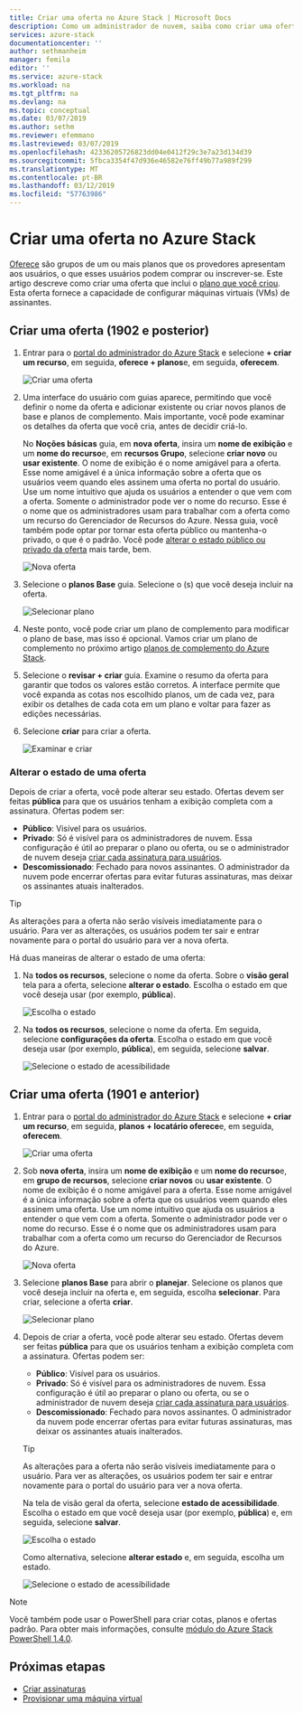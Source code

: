 ```yaml
---
title: Criar uma oferta no Azure Stack | Microsoft Docs
description: Como um administrador de nuvem, saiba como criar uma oferta para seus usuários no Azure Stack.
services: azure-stack
documentationcenter: ''
author: sethmanheim
manager: femila
editor: ''
ms.service: azure-stack
ms.workload: na
ms.tgt_pltfrm: na
ms.devlang: na
ms.topic: conceptual
ms.date: 03/07/2019
ms.author: sethm
ms.reviewer: efemmano
ms.lastreviewed: 03/07/2019
ms.openlocfilehash: 42336205726823dd04e0412f29c3e7a23d134d39
ms.sourcegitcommit: 5fbca3354f47d936e46582e76ff49b77a989f299
ms.translationtype: MT
ms.contentlocale: pt-BR
ms.lasthandoff: 03/12/2019
ms.locfileid: "57763986"
---
```

# <a name="create-an-offer-in-azure-stack"></a>Criar uma oferta no Azure Stack

[Oferece](azure-stack-key-features.md) são grupos de um ou mais planos que os provedores apresentam aos usuários, o que esses usuários podem comprar ou inscrever-se. Este artigo descreve como criar uma oferta que inclui o [plano que você criou](azure-stack-create-plan.md). Esta oferta fornece a capacidade de configurar máquinas virtuais (VMs) de assinantes.

## <a name="create-an-offer-1902-and-later"></a>Criar uma oferta (1902 e posterior)

1. Entrar para o [portal do administrador do Azure Stack](https://adminportal.local.azurestack.external) e selecione **+ criar um recurso**, em seguida, **oferece + planos**e, em seguida, **oferecem**.

   ![Criar uma oferta](media/azure-stack-create-offer/offers.png)

2. Uma interface do usuário com guias aparece, permitindo que você definir o nome da oferta e adicionar existente ou criar novos planos de base e planos de complemento. Mais importante, você pode examinar os detalhes da oferta que você cria, antes de decidir criá-lo.

   No **Noções básicas** guia, em **nova oferta**, insira um **nome de exibição** e um **nome do recurso**e, em **recursos Grupo**, selecione **criar novo** ou **usar existente**. O nome de exibição é o nome amigável para a oferta. Esse nome amigável é a única informação sobre a oferta que os usuários veem quando eles assinem uma oferta no portal do usuário. Use um nome intuitivo que ajuda os usuários a entender o que vem com a oferta. Somente o administrador pode ver o nome do recurso. Esse é o nome que os administradores usam para trabalhar com a oferta como um recurso do Gerenciador de Recursos do Azure. Nessa guia, você também pode optar por tornar esta oferta público ou mantenha-o privado, o que é o padrão. Você pode [alterar o estado público ou privado da oferta](#change-the-state-of-an-offer) mais tarde, bem.

   ![Nova oferta](media/azure-stack-create-offer/new-offer.png)
  
3. Selecione o **planos Base** guia. Selecione o (s) que você deseja incluir na oferta.

   ![Selecionar plano](media/azure-stack-create-offer/select-plan.png)

4. Neste ponto, você pode criar um plano de complemento para modificar o plano de base, mas isso é opcional. Vamos criar um plano de complemento no próximo artigo [planos de complemento do Azure Stack](create-add-on-plan.md).

5. Selecione o **revisar + criar** guia. Examine o resumo da oferta para garantir que todos os valores estão corretos. A interface permite que você expanda as cotas nos escolhido planos, um de cada vez, para exibir os detalhes de cada cota em um plano e voltar para fazer as edições necessárias.

6. Selecione **criar** para criar a oferta.

   ![Examinar e criar](media/azure-stack-create-offer/review-offer.png)

### <a name="change-the-state-of-an-offer"></a>Alterar o estado de uma oferta

Depois de criar a oferta, você pode alterar seu estado. Ofertas devem ser feitas **pública** para que os usuários tenham a exibição completa com a assinatura. Ofertas podem ser:

   - **Público**: Visível para os usuários.
   - **Privado**: Só é visível para os administradores de nuvem. Essa configuração é útil ao preparar o plano ou oferta, ou se o administrador de nuvem deseja [criar cada assinatura para usuários](azure-stack-subscribe-plan-provision-vm.md#create-a-subscription-as-a-cloud-operator).
   - **Descomissionado**: Fechado para novos assinantes. O administrador da nuvem pode encerrar ofertas para evitar futuras assinaturas, mas deixar os assinantes atuais inalterados.

   > [!TIP]  
   > As alterações para a oferta não serão visíveis imediatamente para o usuário. Para ver as alterações, os usuários podem ter sair e entrar novamente para o portal do usuário para ver a nova oferta.

Há duas maneiras de alterar o estado de uma oferta:

1. Na **todos os recursos**, selecione o nome da oferta. Sobre o **visão geral** tela para a oferta, selecione **alterar o estado**. Escolha o estado em que você deseja usar (por exemplo, **pública**).

   ![Escolha o estado](media/azure-stack-create-offer/change-state.png)

2. Na **todos os recursos**, selecione o nome da oferta. Em seguida, selecione **configurações da oferta**. Escolha o estado em que você deseja usar (por exemplo, **pública**), em seguida, selecione **salvar**.

   ![Selecione o estado de acessibilidade](media/azure-stack-create-offer/offer-settings.png)

## <a name="create-an-offer-1901-and-earlier"></a>Criar uma oferta (1901 e anterior)

1. Entrar para o [portal do administrador do Azure Stack](https://adminportal.local.azurestack.external) e selecione **+ criar um recurso**, em seguida, **planos + locatário oferece**e, em seguida, **oferecem**.

   ![Criar uma oferta](media/azure-stack-create-offer/image01.png)
  
2. Sob **nova oferta**, insira um **nome de exibição** e um **nome do recurso**e, em **grupo de recursos**, selecione **criar novos** ou **usar existente**. O nome de exibição é o nome amigável para a oferta. Esse nome amigável é a única informação sobre a oferta que os usuários veem quando eles assinem uma oferta. Use um nome intuitivo que ajuda os usuários a entender o que vem com a oferta. Somente o administrador pode ver o nome do recurso. Esse é o nome que os administradores usam para trabalhar com a oferta como um recurso do Gerenciador de Recursos do Azure.

   ![Nova oferta](media/azure-stack-create-offer/image01a.png)
  
3. Selecione **planos Base** para abrir o **planejar**. Selecione os planos que você deseja incluir na oferta e, em seguida, escolha **selecionar**. Para criar, selecione a oferta **criar**.

   ![Selecionar plano](media/azure-stack-create-offer/image02.png)
  
4. Depois de criar a oferta, você pode alterar seu estado. Ofertas devem ser feitas **pública** para que os usuários tenham a exibição completa com a assinatura. Ofertas podem ser:

   - **Público**: Visível para os usuários.
   - **Privado**: Só é visível para os administradores de nuvem. Essa configuração é útil ao preparar o plano ou oferta, ou se o administrador de nuvem deseja [criar cada assinatura para usuários](azure-stack-subscribe-plan-provision-vm.md#create-a-subscription-as-a-cloud-operator).
   - **Descomissionado**: Fechado para novos assinantes. O administrador da nuvem pode encerrar ofertas para evitar futuras assinaturas, mas deixar os assinantes atuais inalterados.

   > [!TIP]  
   > As alterações para a oferta não serão visíveis imediatamente para o usuário. Para ver as alterações, os usuários podem ter sair e entrar novamente para o portal do usuário para ver a nova oferta.

   Na tela de visão geral da oferta, selecione **estado de acessibilidade**. Escolha o estado em que você deseja usar (por exemplo, **pública**) e, em seguida, selecione **salvar**.

     ![Escolha o estado](media/azure-stack-create-offer/change-stage-1807.png)

     Como alternativa, selecione **alterar estado** e, em seguida, escolha um estado.

    ![Selecione o estado de acessibilidade](media/azure-stack-create-offer/change-stage-select-1807.png)

> [!NOTE]
> Você também pode usar o PowerShell para criar cotas, planos e ofertas padrão. Para obter mais informações, consulte [módulo do Azure Stack PowerShell 1.4.0](/powershell/azure/azure-stack/overview?view=azurestackps-1.4.0).

## <a name="next-steps"></a>Próximas etapas

- [Criar assinaturas](azure-stack-subscribe-plan-provision-vm.md)
- [Provisionar uma máquina virtual](azure-stack-provision-vm.md)
